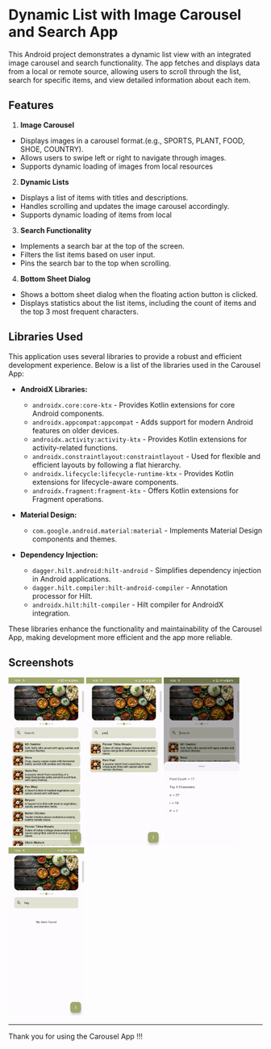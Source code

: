 # Dynamic List with Image Carousel and Search App

This Android project demonstrates a dynamic list view with an integrated image carousel and search functionality. 
The app fetches and displays data from a local or remote source, allowing users to scroll through the list, search for specific items, 
and view detailed information about each item.

## Features

1. **Image Carousel**
- Displays images in a carousel format.(e.g., SPORTS, PLANT, FOOD, SHOE, COUNTRY).
- Allows users to swipe left or right to navigate through images.
- Supports dynamic loading of images from local resources

2. **Dynamic Lists**
- Displays a list of items with titles and descriptions.
- Handles scrolling and updates the image carousel accordingly.
- Supports dynamic loading of items from local

3. **Search Functionality**
- Implements a search bar at the top of the screen.
- Filters the list items based on user input.
- Pins the search bar to the top when scrolling.

4. **Bottom Sheet Dialog**
- Shows a bottom sheet dialog when the floating action button is clicked.
- Displays statistics about the list items, including the count of items and the top 3 most frequent characters.

## Libraries Used

This application uses several libraries to provide a robust and efficient development experience. Below is a list of the libraries used in the Carousel App:

- **AndroidX Libraries:**
  - `androidx.core:core-ktx` - Provides Kotlin extensions for core Android components.
  - `androidx.appcompat:appcompat` - Adds support for modern Android features on older devices.
  - `androidx.activity:activity-ktx` - Provides Kotlin extensions for activity-related functions.
  - `androidx.constraintlayout:constraintlayout` - Used for flexible and efficient layouts by following a flat hierarchy.
  - `androidx.lifecycle:lifecycle-runtime-ktx` - Provides Kotlin extensions for lifecycle-aware components.
  - `androidx.fragment:fragment-ktx` - Offers Kotlin extensions for Fragment operations.

- **Material Design:**
  - `com.google.android.material:material` - Implements Material Design components and themes.

- **Dependency Injection:**
  - `dagger.hilt.android:hilt-android` - Simplifies dependency injection in Android applications.
  - `dagger.hilt.compiler:hilt-android-compiler` - Annotation processor for Hilt.
  - `androidx.hilt:hilt-compiler` - Hilt compiler for AndroidX integration.


These libraries enhance the functionality and maintainability of the Carousel App, making development more efficient and the app more reliable.


## Screenshots

<img src="screenshots/screenshot_1.png" alt="Screenshot 1" width="150"/>
<img src="screenshots/screenshot_2.png" alt="Screenshot 2" width="150"/>
<img src="screenshots/screenshot_3.png" alt="Screenshot 3" width="150"/>
<img src="screenshots/screenshot_4.png" alt="Screenshot 4" width="150"/>


---

Thank you for using the Carousel App !!!